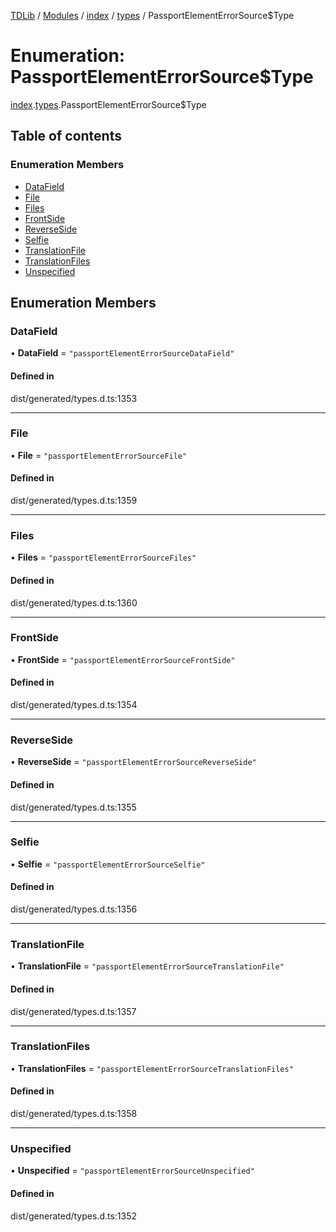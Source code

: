[TDLib](../README.md) / [Modules](../modules.md) / [index](../modules/index.md) / [types](../modules/index.types.md) / PassportElementErrorSource$Type

# Enumeration: PassportElementErrorSource$Type

[index](../modules/index.md).[types](../modules/index.types.md).PassportElementErrorSource$Type

## Table of contents

### Enumeration Members

- [DataField](index.types.PassportElementErrorSource_Type.md#datafield)
- [File](index.types.PassportElementErrorSource_Type.md#file)
- [Files](index.types.PassportElementErrorSource_Type.md#files)
- [FrontSide](index.types.PassportElementErrorSource_Type.md#frontside)
- [ReverseSide](index.types.PassportElementErrorSource_Type.md#reverseside)
- [Selfie](index.types.PassportElementErrorSource_Type.md#selfie)
- [TranslationFile](index.types.PassportElementErrorSource_Type.md#translationfile)
- [TranslationFiles](index.types.PassportElementErrorSource_Type.md#translationfiles)
- [Unspecified](index.types.PassportElementErrorSource_Type.md#unspecified)

## Enumeration Members

### DataField

• **DataField** = ``"passportElementErrorSourceDataField"``

#### Defined in

dist/generated/types.d.ts:1353

___

### File

• **File** = ``"passportElementErrorSourceFile"``

#### Defined in

dist/generated/types.d.ts:1359

___

### Files

• **Files** = ``"passportElementErrorSourceFiles"``

#### Defined in

dist/generated/types.d.ts:1360

___

### FrontSide

• **FrontSide** = ``"passportElementErrorSourceFrontSide"``

#### Defined in

dist/generated/types.d.ts:1354

___

### ReverseSide

• **ReverseSide** = ``"passportElementErrorSourceReverseSide"``

#### Defined in

dist/generated/types.d.ts:1355

___

### Selfie

• **Selfie** = ``"passportElementErrorSourceSelfie"``

#### Defined in

dist/generated/types.d.ts:1356

___

### TranslationFile

• **TranslationFile** = ``"passportElementErrorSourceTranslationFile"``

#### Defined in

dist/generated/types.d.ts:1357

___

### TranslationFiles

• **TranslationFiles** = ``"passportElementErrorSourceTranslationFiles"``

#### Defined in

dist/generated/types.d.ts:1358

___

### Unspecified

• **Unspecified** = ``"passportElementErrorSourceUnspecified"``

#### Defined in

dist/generated/types.d.ts:1352
